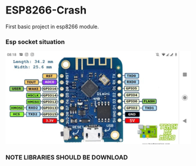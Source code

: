 # ESP8266-Crash
First basic project in esp8266 module.

### Esp socket situation
![Alt text](https://github.com/burakkilincofficial/ESP8266-Crash/blob/dev/properties/schema_esp32.jpeg?raw=true "wsdwddddddddddddd")

### NOTE LIBRARIES SHOULD BE DOWNLOAD
